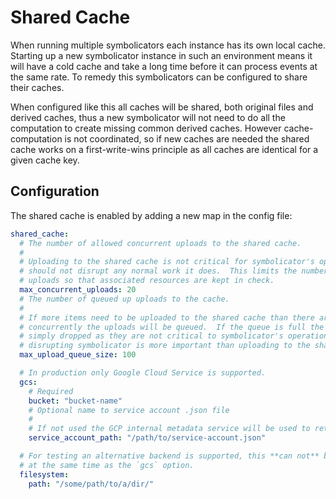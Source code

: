 # Shared Cache

When running multiple symbolicators each instance has its own local
cache.  Starting up a new symbolicator instance in such an environment
means it will have a cold cache and take a long time before it can
process events at the same rate.  To remedy this symbolicators can be
configured to share their caches.

When configured like this all caches will be shared, both original
files and derived caches, thus a new symbolicator will not need to do
all the computation to create missing common derived caches.  However
cache-computation is not coordinated, so if new caches are needed the
shared cache works on a first-write-wins principle as all caches are
identical for a given cache key.

## Configuration

The shared cache is enabled by adding a new map in the config file:

```yaml
shared_cache:
  # The number of allowed concurrent uploads to the shared cache.
  #
  # Uploading to the shared cache is not critical for symbolicator's operation and
  # should not disrupt any normal work it does.  This limits the number of concurrent
  # uploads so that associated resources are kept in check.
  max_concurrent_uploads: 20
  # The number of queued up uploads to the cache.
  #
  # If more items need to be uploaded to the shared cache than there are allowed
  # concurrently the uploads will be queued.  If the queue is full the uploads are
  # simply dropped as they are not critical to symbolicator's operation and not
  # disrupting symbolicator is more important than uploading to the shared cache.
  max_upload_queue_size: 100

  # In production only Google Cloud Service is supported.
  gcs:
    # Required
    bucket: "bucket-name"
    # Optional name to service account .json file
    #
    # If not used the GCP internal metadata service will be used to retrieve tokens.
    service_account_path: "/path/to/service-account.json"

  # For testing an alternative backend is supported, this **can not** be used
  # at the same time as the `gcs` option.
  filesystem:
    path: "/some/path/to/a/dir/"
```

